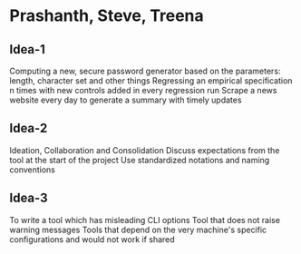 # Prashanth, Steve, Treena

## Idea-1
Computing a new, secure password generator based on the parameters: length, character set and other things
Regressing an empirical specification n times with new controls added in every regression run
Scrape a news website every day to generate a summary with timely updates

## Idea-2
Ideation, Collaboration and Consolidation
Discuss expectations from the tool at the start of the project
Use standardized notations and naming conventions

## Idea-3
To write a tool which has misleading CLI options
Tool that does not raise warning messages 
Tools that depend on the very machine's specific configurations and would not work if shared